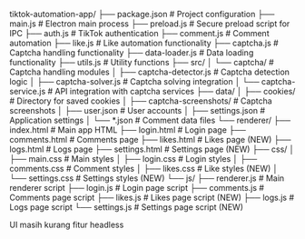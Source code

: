 tiktok-automation-app/
├── package.json                    # Project configuration
├── main.js                         # Electron main process
├── preload.js                      # Secure preload script for IPC
├── auth.js                         # TikTok authentication
├── comment.js                      # Comment automation
├── like.js                         # Like automation functionality
├── captcha.js                      # Captcha handling functionality
├── data-loader.js                  # Data loading functionality
├── utils.js                        # Utility functions
├── src/
│   └── captcha/                    # Captcha handling modules
│       ├── captcha-detector.js     # Captcha detection logic
│       ├── captcha-solver.js       # Captcha solving integration
│       └── captcha-service.js      # API integration with captcha services
├── data/
│   ├── cookies/                    # Directory for saved cookies
│   ├── captcha-screenshots/        # Captcha screenshots
│   ├── user.json                   # User accounts
│   ├── settings.json               # Application settings
│   └── *.json                      # Comment data files
└── renderer/
    ├── index.html                  # Main app HTML
    ├── login.html                  # Login page
    ├── comments.html               # Comments page
    ├── likes.html                  # Likes page (NEW)
    ├── logs.html                   # Logs page
    ├── settings.html               # Settings page (NEW)
    ├── css/
    │   ├── main.css                # Main styles
    │   ├── login.css               # Login styles
    │   ├── comments.css            # Comment styles
    │   ├── likes.css               # Like styles (NEW)
    │   └── settings.css            # Settings styles (NEW)
    └── js/
        ├── renderer.js             # Main renderer script
        ├── login.js                # Login page script
        ├── comments.js             # Comments page script
        ├── likes.js                # Likes page script (NEW)
        ├── logs.js                 # Logs page script
        └── settings.js             # Settings page script (NEW)


UI masih kurang fitur headless